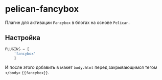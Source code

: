 # pelican-fancybox

Плагин для активации `Fancybox` в блогах на основе `Pelican`.

## Настройка

```python
PLUGINS = [
	'fancybox'
	]
```

И после этого добавить в макет `body.html` перед закрывающимся тегом `</body>` `{{fancybox}}`.